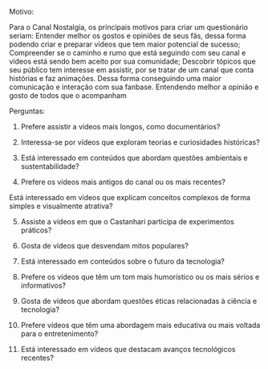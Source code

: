 Motivo:

Para o Canal Nostalgia, os principais motivos para criar um questionário seriam:
Entender melhor os gostos e opiniões de seus fãs, dessa forma podendo criar e preparar vídeos que tem maior potencial de sucesso;
Compreender se o caminho e rumo que está seguindo com seu canal e vídeos está sendo bem aceito por sua comunidade;
Descobrir tópicos que seu público tem interesse em assistir, por se tratar de um canal que conta histórias e faz animações.
Dessa forma conseguindo uma maior comunicação e interação com sua fanbase. Entendendo melhor a opinião e gosto de todos que o acompanham

Perguntas: 

1) Prefere assistir a vídeos mais longos, como documentários?

2) Interessa-se por vídeos que exploram teorias e curiosidades históricas?

3) Está interessado em conteúdos que abordam questões ambientais e sustentabilidade?

4) Prefere os vídeos mais antigos do canal ou os mais recentes?

Está interessado em vídeos que explicam conceitos complexos de forma simples e visualmente atrativa?

5) Assiste a vídeos em que o Castanhari participa de experimentos práticos?

6) Gosta de vídeos que desvendam mitos populares?

7) Está interessado em conteúdos sobre o futuro da tecnologia?

8) Prefere os vídeos que têm um tom mais humorístico ou os mais sérios e informativos?

9) Gosta de vídeos que abordam questões éticas relacionadas à ciência e tecnologia?

10) Prefere vídeos que têm uma abordagem mais educativa ou mais voltada para o entretenimento?

11) Está interessado em vídeos que destacam avanços tecnológicos recentes?
